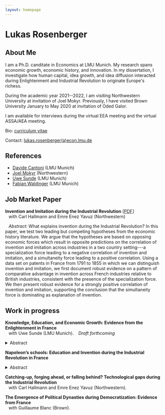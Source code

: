 ```yaml
---
layout: homepage
---
```


# Lukas Rosenberger

## About Me

I am a Ph.D. canditate in Economics at LMU Munich. My research spans economic growth, economic history, and innovation. 
In my dissertation, I investigate how human capital, idea growth, and idea diffusion interacted during Enlightenment and Industrial Revolution to originate Europe's richess.

During the academic year 2021--2022, I am visiting Northwestern University at invitation of Joel Mokyr. Previously, I have visited Brown University January to May 2020 at invitation of Oded Galor.

I am available for interviews during the virtual EEA meeting and the virtual ASSA/AEA meeting. 

Bio: [curriculum vitae](link)

Contact: [lukas.rosenberger(a)econ.lmu.de](mailto:lukas.rosenberger@econ.lmu.de)

<!--
In my dissertation, I tackle the question "Why isn't the whole world developed?" from the perspective of Europe: How did Europe became developed in the first place? In context of France in the Enlightenment and Industrial Revolution, I establish novel facts which inform leading growth theories and big debates in economic history. 
-->


## References

- [Davide Cantoni](http://davidecantoni.net/index.html) (LMU Munich)
- [Joel Mokyr](https://sites.northwestern.edu/jmokyr/) (Northwestern)
- [Uwe Sunde](https://sites.google.com/view/uwesunde/home?authuser=0) (LMU Munich)
- [Fabian Waldinger](https://www.fabianwaldinger.com/) (LMU Munich)

<!---
## Research Interests

- **Primary:** &ensp;   economic growth, economic history
- **Secondary:** &ensp;  innovation, comparative development, political economy
- **Topics:** &ensp;  technological progress, human capital, industrial revolution
-->

## Job Market Paper

**Invention and Imitation during the Industrial Revolution** [[PDF](link)] 
  <br>
  &ensp;   with Carl Hallmann and Emre Enez Yavuz (Northwestern)


  &ensp; *Abstract:* What explains invention during the Industrial Revolution? In this paper, we test two leading but competing hypotheses from the economic history literature. We argue that the hypotheses are based on opposing economic forces which result in opposite predictions on the correlation of invention and imitation across industries in a two country setting---a specialization force leading to a negative correlation of invention and imitation, and a simultaneity force leading to a positive correlation. Using a data set on patents in France from 1791 to 1855 in which we can distinguish invention and imitation, we first document robust evidence on a pattern of comparative advantage in invention across French industries relative to British industries, consistent with the presence of the specialization force. We then present robust evidence for a strongly positive correlation of invention and imitation, supporting the conclusion that the simultaneity force is dominating as explanation of invention.



## Work in progress

**Knowledge, Education, and Economic Growth: Evidence from the Enlightenment in France**
  <br>
  &ensp; with Uwe Sunde (LMU Munich). &ensp; *Draft forthcoming* 
  <details>   
  <summary>Abstract</summary>  

  This paper advances and empirically establishes the hypothesis that economic growth depends on the interaction between two notions of productive knowledge: human capital---knowledge embodied in people---and non-rival ideas---codified knowledge. The analysis uses a unique historical setting in France in the Enlightenment to disentangle variation in both dimensions of productive knowledge and to identify their interaction. The empirical strategy exploits spatial variation in education which was predetermined for historical reasons and time variation of Enlightenment which made codified knowledge widely available. Using novel data on establishment and curriculum of all public secondary schools in France from 1500 to 1800, the analysis first establishes that the geography of schools and a scientific curriculum was determined by historical factors going back to late-Roman period, as well as religious competition during the sixteenth century. Then, the analysis shows that cities with scientific education exhibited a greater demand for codified productive knowledge during the Enlightenment, as measured by subscriptions to the newly available Encyclopedia. Reversely, the analysis also shows that the availability of codified knowledge increased the demand for scientific education, as reflected in enrolment in scientific subjects at schools of the revolutionary period. Finally, the analysis documents that education was instrumental for the adoption of codified knowledge as proxied by subsequent economic growth and innovation and patenting activity. The evidence is consistent with the view that human capital acquired in schools provided students with a "scientific literacy" necessary to utilize the ideas which spread during industrial enlightenment.  
  <br> 
  &nbsp;
  </details>  


**Napoleon’s schools: Education and Invention during the Industrial Revolution in France**
  <details>   
  <summary>Abstract</summary>  

  tba
  <br> 
  &nbsp;
  </details>  

**Catching-up, forging ahead, or falling behind? Technological gaps during the Industrial Revolution**
  <br>
  &ensp; with Carl Hallmann and Emre Enez Yavuz (Northwestern).  



**The Emergence of Political Dynasties during Democratization: Evidence from France**
  <br>
  &ensp;  with Guillaume Blanc (Brown). 


  <p>&nbsp;</p>
  <p>&nbsp;</p>

<!--

## Papers

  [[PDF](http://papers.nips.cc/paper/9216-learning-to-self-train-for-semi-supervised-few-shot-classification.pdf)] [[Code](https://github.com/xinzheli1217/learning-to-self-train)]

## News

- **[Feb. 2020]** Our paper about incremental learning is accepted to [CVPR 2020](http://cvpr2020.thecvf.com/).
- **[Feb. 2020]** We will host the [ACM Multimedia Asia 2020](https://mmasia2020.org/) conference in Singapore!
- **[Sept. 2019]** Our paper about few-shot learning is accepted to [NeurIPS 2019](https://nips.cc/Conferences/2019).
- **[Mar. 2019]** Our paper about few-shot learning is accepted to [CVPR 2019](http://cvpr2019.thecvf.com/).
-->